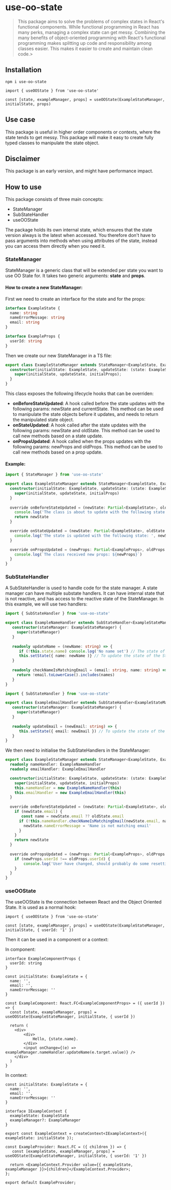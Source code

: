 # use-oo-state
> This package aims to solve the problems of complex states in React's functional components. While functional programming in React has many perks, managing a complex state can get messy. Combining the many benefits of object-oriented programming with React's functional programming makes splitting up code and responsibility among classes easier. This makes it easier to create and maintain clean code.> 

## Installation
`npm i use-oo-state`

```tsx
import { useOOState } from 'use-oo-state'

const [state, exampleManager, props] = useOOState(ExampleStateManager, initialState, props)
```

## Use case
This package is useful in higher order components or contexts, where the state tends to get messy. This package will
make it easy to create fully typed classes to manipulate the state object.

## Disclaimer
This package is an early version, and might have performance impact. 

## How to use
This package consists of three main concepts:

* StateManager
* SubStateHandler
* useOOState

The package holds its own internal state, which ensures that the state version always is the latest when accessed. You 
therefore don't have to pass arguments into methods when using attributes of the state, instead you can access them directly when you need it.


### StateManager
StateManager is a generic class that will be extended per state you want to use OO State for. It takes two generic arguments: **state** and **props**.

#### How to create a new StateManager:
First we need to create an interface for the state and for the props:

```ts
interface ExampleState {
  name: string
  nameErrorMessage: string
  email: string
}

interface ExampleProps {
  userId: string
}
```

Then we create our new StateManager in a TS file:

```ts
export class ExampleStateManager extends StateManager<ExampleState, ExampleProps> {
  constructor(initialState: ExampleState, updateState: (state: ExampleState) => void, initialProps: ExampleProps) {
    super(initialState, updateState, initialProps);
  }
}
```

This class exposes the following lifecycle hooks that can be overriden:
* **onBeforeStateUpdated**: A hook called before the state updates with the following params: newState and currentState.
This method can be used to manipulate the state objects before it updates, and needs to return the manipulated state object.
* **onStateUpdated**: A hook called after the state updates with the following params: newState and oldState.
  This method can be used to call new methods based on a state update.
* **onPropsUpdated**: A hook called when the props updates with the following params: newProps and oldProps.   This method can be used to call new methods based on a prop update.

#### Example:
```ts
import { StateManager } from 'use-oo-state'

export class ExampleStateManager extends StateManager<ExampleState, ExampleProps> {
  constructor(initialState: ExampleState, updateState: (state: ExampleState) => void, initialProps: ExampleProps) {
    super(initialState, updateState, initialProps)
  }
  
  override onBeforeStateUpdated = (newState: Partial<ExampleState>, oldState: ExampleState) => {
    console.log('The class is about to update with the following state: ', newState)
    return newState
  }

  override onStateUpdated = (newState: Partial<ExampleState>, oldState: ExampleState) => {
    console.log('The state is updated with the following state: ', newState)
  }

  override onPropsUpdated = (newProps: Partial<ExampleProps>, oldProps: Partial<ExampleProps>) => {
    console.log(`The class received new props: ${newProps}`)
  }
}
```

### SubStateHandler
A SubStateHandler is used to handle code for the state manager. A state manager can have multiple substate handlers. It can have internal state that is not reactive, and
has access to the reactive state of the StateManager. In this example, we will use two handlers:

```ts
import { SubStateHandler } from 'use-oo-state'

export class ExampleNameHandler extends SubStateHandler<ExampleStateManager> { 
   constructor(stateManager: ExampleStateManager) {
     super(stateManager)
   }
   
   readonly updateName = (newName: string) => {
      if (!this.state.name) console.log('No name set') // The state of the StateManager is accessible on this.state
      this.setState({ name: newName )} // To update the state of the StateManager use this.setState
   }
   
   readonly checkNameIsMatchingEmail = (email: string, name: string) => {
     return !email.toLowerCase().includes(names)
   }
}
```

```ts
import { SubStateHandler } from 'use-oo-state'

export class ExampleEmailHandler extends SubStateHandler<ExampleStateManager> { 
   constructor(stateManager: ExampleStateManager) {
     super(stateManager)
   }
   
   readonly updateEmail = (newEmail: string) => {
      this.setState({ email: newEmail }) // To update the state of the StateManager use this.setState
   }
}
```

We then need to initialise the SubStateHandlers in the StateManager:

```ts
export class ExampleStateManager extends StateManager<ExampleState, ExampleProps> {
  readonly nameHandler: ExampleNameHandler
  readonly emailHandler: ExampleEmailHandler

  constructor(initialState: ExampleState, updateState: (state: ExampleState) => void, initialProps: ExampleProps) {
    super(initialState, updateState, initialProps)
    this.nameHandler = new ExampleNameHandler(this)
    this.emailHandler = new ExampleEmailHandler(this)
  }
  
  override onBeforeStateUpdated = (newState: Partial<ExampleState>, oldState: ExampleState) => {
    if (newState.email) {
       const name = newState.email ?? oldState.email
      if (!this.nameHandler.checkNameIsMatchingEmail(newState.email, name)) {
        newState.nameErrorMessage = 'Name is not matching email'
      }
    }
    return newState
  }
  
  override onPropsUpdated = (newProps: Partial<ExampleProps>, oldProps: ExampleProps) => {
    if (newProps.userId !== oldProps.userId) {
        console.log('User have changed, should probably do some resetting here')
    }
  }
}
```

### useOOState
The useOOState is the connection between React and the Object Oriented State.
It is used as a normal hook:

```tsx
import { useOOState } from 'use-oo-state'

const [state, exampleManager, props] = useOOState(ExampleStateManager, initialState, { userId: '1' })
```

Then it can be used in a component or a context:

In component:
```tsx
interface ExampleComponentProps {
  userId: string
}

const initialState: ExampleState = {
  name: '',
  email: '',
  nameErrorMessage: ''
}

const ExampleComponent: React.FC<ExampleComponentProps> = ({ userId }) => {
  const [state, exampleManager, props] = useOOState(ExampleStateManager, initialState, { userId })
  
  return (
    <div>
        <div>
            Hello, {state.name}.
        </div>
        <input onChange={(e) => exampleManager.nameHandler.updateName(e.target.value)} />
    </div>
  )
} 
```

In context:

```tsx
const initialState: ExampleState = {
  name: '',
  email: '',
  nameErrorMessage: ''
}

interface IExampleContext {
  exampleState: ExampleState
  exampleManager?: ExampleManager
}

export const ExampleContext = createContext<IExampleContext>({ exampleState: initialState });

const ExampleProvider: React.FC = ({ children }) => {
   const [exampleState, exampleManager, props] = useOOState(ExampleStateManager, initialState, { userId: '1' })
 
  return <ExampleContext.Provider value={{ exampleState, exampleManager }}>{children}</ExampleContext.Provider>;
};

export default ExampleProvider;
```